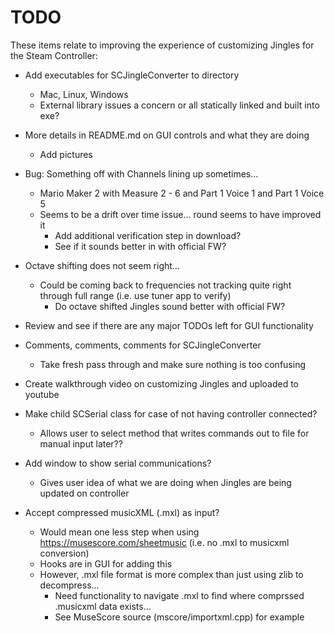 # TODO

These items relate to improving the experience of customizing Jingles
 for the Steam Controller:

* Add executables for SCJingleConverter to directory
    * Mac, Linux, Windows
    * External library issues a concern or all statically linked and built into exe?
* More details in README.md on GUI controls and what they are doing
    * Add pictures
* Bug: Something off with Channels lining up sometimes...
    * Mario Maker 2 with Measure 2 - 6 and Part 1 Voice 1 and Part 1 Voice 5
    * Seems to be a drift over time issue... round seems to have improved it
        * Add additional verification step in download?
        * See if it sounds better in with official FW?
* Octave shifting does not seem right...
    * Could be coming back to frequencies not tracking quite right through full range (i.e. use tuner app to verify)
        * Do octave shifted Jingles sound better with official FW?
* Review and see if there are any major TODOs left for GUI functionality
* Comments, comments, comments for SCJingleConverter
    * Take fresh pass through and make sure nothing is too confusing

    
* Create walkthrough video on customizing Jingles and uploaded to youtube
* Make child SCSerial class for case of not having controller connected?
    * Allows user to select method that writes commands out to file for manual input later??
* Add window to show serial communications?
    * Gives user idea of what we are doing when Jingles are being updated on controller
* Accept compressed musicXML (.mxl) as input?
    * Would mean one less step when using https://musescore.com/sheetmusic (i.e. no .mxl to musicxml conversion)
    * Hooks are in GUI for adding this
    * However, .mxl file format is more complex than just using zlib to decompress...
        * Need functionality to navigate .mxl to find where comprssed .musicxml data exists...
        * See MuseScore source (mscore/importxml.cpp) for example
